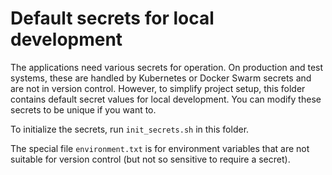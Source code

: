 # Default secrets for local development

The applications need various secrets for operation. On production and test systems, these are handled by Kubernetes or Docker Swarm secrets and are not in version control. However, to simplify project setup, this folder contains default secret values for local development. You can modify these secrets to be unique if you want to.

To initialize the secrets, run `init_secrets.sh` in this folder.

The special file `environment.txt` is for environment variables that are not suitable for version control (but not so sensitive to require a secret).